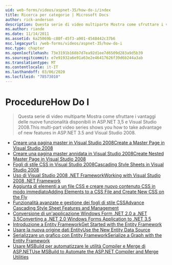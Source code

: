 ```yaml
---
uid: web-forms/videos/aspnet-35/how-do-i/index
title: Ricerca per categorie | Microsoft Docs
author: rick-anderson
description: Questa serie di video multiparte Mostra come sfruttare i vantaggi delle nuove funzionalità disponibili in ASP.NET 3,5 e Visual Studio 2008.
ms.author: riande
ms.date: 11/14/2011
ms.assetid: 6a25069b-c80f-45f3-a901-4548442c37b6
msc.legacyurl: /web-forms/videos/aspnet-35/how-do-i
msc.type: chapter
ms.openlocfilehash: 73e3191b168b7d7ea92d1ee7d6509d283a9d5b39
ms.sourcegitcommit: e7e91932a6e91a63e2e46417626f39d6b244a3ab
ms.translationtype: MT
ms.contentlocale: it-IT
ms.lasthandoff: 03/06/2020
ms.locfileid: "78573010"
---
```

# <a name="how-do-i"></a><span data-ttu-id="48f7a-103">Procedure</span><span class="sxs-lookup"><span data-stu-id="48f7a-103">How Do I</span></span>

> <span data-ttu-id="48f7a-104">Questa serie di video multiparte Mostra come sfruttare i vantaggi delle nuove funzionalità disponibili in ASP.NET 3,5 e Visual Studio 2008.</span><span class="sxs-lookup"><span data-stu-id="48f7a-104">This multi-part video series shows you how to take advantage of new features in ASP.NET 3.5 and Visual Studio 2008.</span></span>

- [<span data-ttu-id="48f7a-105">Creare una pagina master in Visual Studio 2008</span><span class="sxs-lookup"><span data-stu-id="48f7a-105">Create a Master Page in Visual Studio 2008</span></span>](how-do-i-create-a-master-page-in-visual-studio-2008.md)
- [<span data-ttu-id="48f7a-106">Creare una pagina master annidata in Visual Studio 2008</span><span class="sxs-lookup"><span data-stu-id="48f7a-106">Create Nested Master Page in Visual Studio 2008</span></span>](how-do-i-create-nested-master-page-in-visual-studio-2008.md)
- [<span data-ttu-id="48f7a-107">Fogli di stile CSS in Visual Studio 2008</span><span class="sxs-lookup"><span data-stu-id="48f7a-107">Cascading Style Sheets in Visual Studio 2008</span></span>](how-do-i-cascading-style-sheets-in-visual-studio-2008.md)
- [<span data-ttu-id="48f7a-108">Uso di Visual Studio 2008 .NET Framework</span><span class="sxs-lookup"><span data-stu-id="48f7a-108">Working with Visual Studio 2008 .NET Framework</span></span>](how-do-i-working-with-visual-studio-2008-net-framework.md)
- [<span data-ttu-id="48f7a-109">Aggiunta di elementi a un file CSS e creare nuovo contenuto CSS in modo immediato</span><span class="sxs-lookup"><span data-stu-id="48f7a-109">Adding Elements to a CSS File and Create New CSS on the Fly</span></span>](how-do-i-adding-elements-to-a-css-file-and-create-new-css-on-the-fly.md)
- [<span data-ttu-id="48f7a-110">Funzionalità avanzate e gestione dei fogli di stile CSS</span><span class="sxs-lookup"><span data-stu-id="48f7a-110">Advance Cascading Style Sheet Features and Management</span></span>](how-do-i-advance-cascading-style-sheet-features-and-management.md)
- [<span data-ttu-id="48f7a-111">Conversione di un'applicazione Windows Form .NET 2.0 a .NET 3.5</span><span class="sxs-lookup"><span data-stu-id="48f7a-111">Converting a .NET 2.0 Windows Forms Application to .NET 3.5</span></span>](how-do-i-converting-a-net-20-windows-forms-application-to-net-35.md)
- [<span data-ttu-id="48f7a-112">Introduzione a Entity Framework</span><span class="sxs-lookup"><span data-stu-id="48f7a-112">Get Started with the Entity Framework</span></span>](how-do-i-get-started-with-the-entity-framework.md)
- [<span data-ttu-id="48f7a-113">Usare la nuova origine dati Entity</span><span class="sxs-lookup"><span data-stu-id="48f7a-113">Use the New Entity Data Source</span></span>](how-do-i-use-the-new-entity-data-source.md)
- [<span data-ttu-id="48f7a-114">Serializzare un grafico con Entity Framework</span><span class="sxs-lookup"><span data-stu-id="48f7a-114">Serialize a Graph with the Entity Framework</span></span>](how-do-i-serialize-a-graph-with-the-entity-framework.md)
- [<span data-ttu-id="48f7a-115">Usare MSBuild per automatizzare le utilità Compiler e Merge di ASP.NET</span><span class="sxs-lookup"><span data-stu-id="48f7a-115">Use MSBuild to Automate the ASP.NET Compiler and Merge Utilities</span></span>](how-do-i-use-msbuild-to-automate-the-aspnet-compiler-and-merge-utilities.md)
